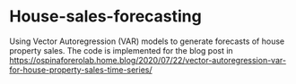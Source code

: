 # House-sales-forecasting
Using Vector Autoregression (VAR) models to generate forecasts of house property sales.
The code is implemented for the blog post in https://ospinaforerolab.home.blog/2020/07/22/vector-autoregression-var-for-house-property-sales-time-series/
